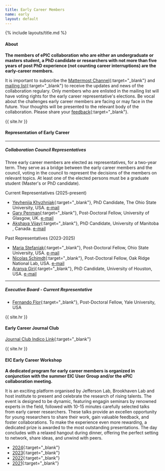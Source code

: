 ```yaml
---
title: Early Career Members
name: early
layout: default
---
```


{% include layouts/title.md %}

#### About

**The members of ePIC collaboration who are either an undergraduate or masters student, a PhD candidate or researchers with not more than five years of post PhD experience (not counting career interruptions) are the early-career members.**

It is important to subscribe the [Mattermost Channel](https://chat.epic-eic.org/main/channels/early-career){:target="_blank"} and [mailing list](https://lists.bnl.gov/mailman/listinfo/eic-projdet-earlycareer-l){:target="_blank"} to receive the updates and news of the collaboration regulary. Only members who are enlisted in the mailing list will have voting rights for the early career representative's elections.
Be vocal about the challenges early career members are facing or may face in the future. Your thoughts will be presented to the relevant body of the collaboration. Please share your [feedback](https://forms.gle/GSus6iVM8Ldcem9AA){:target="_blank"}.


{{ site.hr }}

#### Representation of Early Career

---

<a id="cc"></a>

##### Collaboration Council Representatives

Three early career members are elected as representatives, for a two-year term. They serve as a bridge between the early career members and the council, voting in the council to represent the decisions of the members on relevant topics. At least one of the elected persons must be a graduate student (Master's or PhD candidate).

Current Representatives (2025-present)

* [Yevheniia Khyzhniak](https://www.linkedin.com/in/nia-khyzhniak/){:target="_blank"},	        PhD Candidate,	The Ohio State University,	USA. [e-mail](mailto:khyzhniak.1@buckeyemail.osu.edu)
* [Gary Penman](https://www.linkedin.com/in/gary-penman-a2b06619b/){:target="_blank"},			Post-Doctoral Fellow,	University of Glasgow,	UK. [e-mail](mailto:g.penman.1@research.gla.ac.uk)
* [Akshaya Vijay](https://www.linkedin.com/in/akshaya-vijay-431644148/){:target="_blank"},			PhD Candidate,	University of Manitoba
,	Canada. [e-mail](vijaya2@myumanitoba.ca)

Past Representatives (2023-2025)

* [Maria Stefaniak](https://www.linkedin.com/in/maria-stefaniak-physics/){:target="_blank"},	Post-Doctoral Fellow,	Ohio State University,	USA. [e-mail](mailto:stefaniak.9@osu.edu)
* [Nicolas Schimdt](https://www.linkedin.com/in/nicolas-vt-schmidt/){:target="_blank"},			Post-Doctoral Fellow,	Oak Ridge National Lab,	USA. [e-mail](mailto:schmidtnv@ornl.gov)
* [Aranya Giri](https://www.linkedin.com/in/aranya-giri-a37067260/){:target="_blank"},			PhD Candidate,	University of Houston,	USA. [e-mail](mailto:aranyagiri230597@gmail.com)


---

<a id="eb"></a>

##### Executive Board - Current Representative
* [Fernando Flor](https://physics.yale.edu/people/fernando-flor){:target="_blank"},	Post-Doctoral Fellow, Yale University, USA

{{ site.hr }}

#### Early Career Journal Club

[Journal Club Indico Link](https://indico.bnl.gov/category/513/){:target="_blank"}

{{ site.hr }}

#### EIC Early Career Workshop

**A dedicated program for early career members is organized in conjunction with the summer EIC User Group and/or the ePIC collaboration meeting.**

It is an exciting platform organised by Jefferson Lab, Brookhaven Lab and host institute to present and celebrate the research of rising talents. The event is designed to be dynamic, featuring engagin  seminars by renowned experts in the field, followed with 10-15 minutes carefully selected talks from early career researchers. These talks provide an excellen  opportunity for young researchers to share their work, gain valuable feedback, and foster collaborations. To make the experience even more rewarding, a dedicated prize is awarded to the most outstanding presentations. The day concludes with a relaxed hangout during dinner, offering the perfect setting to network, share ideas, and unwind with peers.

* [2024](https://indico.jlab.org/event/855/){:target="_blank"}
* [2023](https://indico.jlab.org/event/696/){:target="_blank"}
* [2022](https://indico.jlab.org/event/485/){:target="_blank"}
* [2021](https://indico.jlab.org/event/438/){:target="_blank"}

<!--  Collaboration Updates -->

	

